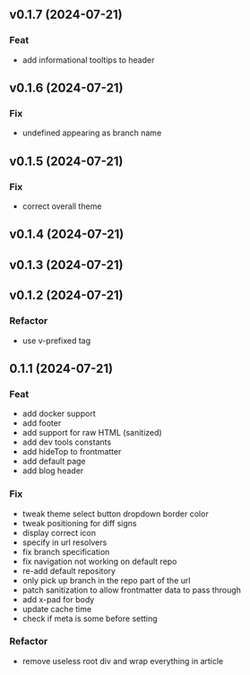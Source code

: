 ## v0.1.7 (2024-07-21)

### Feat

- add informational tooltips to header

## v0.1.6 (2024-07-21)

### Fix

- undefined appearing as branch name

## v0.1.5 (2024-07-21)

### Fix

- correct overall theme

## v0.1.4 (2024-07-21)

## v0.1.3 (2024-07-21)

## v0.1.2 (2024-07-21)

### Refactor

- use v-prefixed tag

## 0.1.1 (2024-07-21)

### Feat

- add docker support
- add footer
- add support for raw HTML (sanitized)
- add dev tools constants
- add hideTop to frontmatter
- add default page
- add blog header

### Fix

- tweak theme select button dropdown border color
- tweak positioning for diff signs
- display correct icon
- specify in url resolvers
- fix branch specification
- fix navigation not working on default repo
- re-add default repository
- only pick up branch in the repo part of the url
- patch sanitization to allow frontmatter data to pass through
- add x-pad for body
- update cache time
- check if meta is some before setting

### Refactor

- remove useless root div and wrap everything in article
